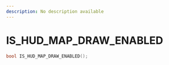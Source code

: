 ```yaml
---
description: No description available 
---
```


# IS_HUD_MAP_DRAW_ENABLED

```cpp
bool IS_HUD_MAP_DRAW_ENABLED();
```